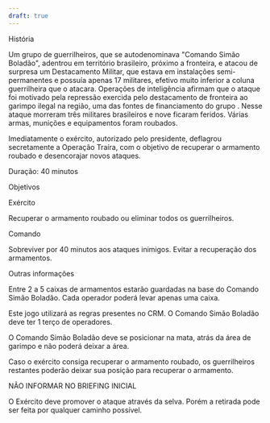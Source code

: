 ```yaml
---
draft: true
---
```


História

Um grupo de guerrilheiros, que se autodenominava "Comando Simão Boladão", adentrou em território brasileiro, próximo a fronteira, e atacou de surpresa um Destacamento Militar, que estava em instalações semi-permanentes e possuía apenas 17 militares, efetivo muito inferior a coluna guerrilheira que o atacara. Operações de inteligência afirmam que o ataque foi motivado pela repressão exercida pelo destacamento de fronteira ao garimpo ilegal na região, uma das fontes de financiamento do grupo . Nesse ataque morreram três militares brasileiros e nove ficaram feridos. Várias armas, munições e equipamentos foram roubados.

Imediatamente o exército, autorizado pelo presidente, deflagrou secretamente a Operação Traíra, com o objetivo de recuperar o armamento roubado e desencorajar novos ataques.

Duração: 40 minutos

Objetivos

Exército

Recuperar o armamento roubado ou eliminar todos os guerrilheiros.

Comando

Sobreviver por 40 minutos aos ataques inimigos.
Evitar a recuperação dos armamentos.


Outras informações

Entre 2 a 5 caixas de armamentos estarão guardadas na base do Comando Simão Boladão. Cada operador poderá levar apenas uma caixa.

Este jogo utilizará as regras presentes no CRM.
O Comando Simão Boladão deve ter 1 terço de operadores.

O Comando Simão Boladão deve se posicionar na mata, atrás da área de garimpo e não poderá deixar a área.

Caso o exército consiga recuperar o armamento roubado, os guerrilheiros restantes poderão deixar sua posição para recuperar o armamento.


NÃO INFORMAR NO BRIEFING INICIAL

O Exército deve promover o ataque através da selva. Porém a retirada pode ser feita por qualquer caminho possível.
